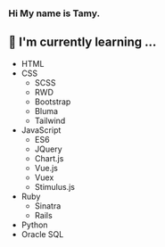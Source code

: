 ### Hi My name is Tamy.

## 📝 I'm currently learning ...
- HTML
- CSS
  - SCSS
  - RWD
  - Bootstrap
  - Bluma
  - Tailwind
- JavaScript
  - ES6
  - JQuery
  - Chart.js
  - Vue.js
  - Vuex
  - Stimulus.js
- Ruby
  - Sinatra
  - Rails
- Python
- Oracle SQL

<!--
**TamyTsai/TamyTsai** is a ✨ _special_ ✨ repository because its `README.md` (this file) appears on your GitHub profile.

Here are some ideas to get you started:

- 🔭 I’m currently working on ...
- 🌱 I’m currently learning ...
- 👯 I’m looking to collaborate on ...
- 🤔 I’m looking for help with ...
- 💬 Ask me about ...
- 📫 How to reach me: ...
- 😄 Pronouns: ...
- ⚡ Fun fact: ...
-->
